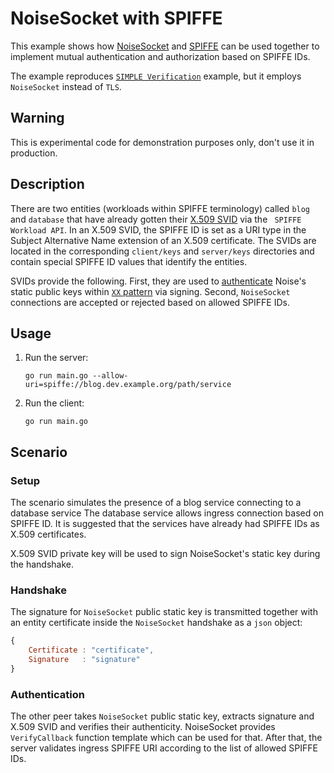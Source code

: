# NoiseSocket with SPIFFE

This example shows how [NoiseSocket](https://noisesocket.org/) and [SPIFFE](https://spiffe.io/) can be used together to
implement mutual authentication and authorization based on SPIFFE IDs.

The example reproduces [`SIMPLE Verification`](https://github.com/spiffe/spiffe-example/tree/master/simple_verification)
example, but it employs `NoiseSocket` instead of `TLS`.

## Warning

This is experimental code for demonstration purposes only, don't use it in production.

## Description

There are two entities (workloads within SPIFFE terminology) called `blog` and `database`
that have already gotten their [X.509 SVID](https://github.com/spiffe/spiffe/blob/master/standards/X509-SVID.md) via the ` SPIFFE Workload API`.
In an X.509 SVID, the SPIFFE ID is set as a URI type in the Subject Alternative Name extension of an X.509 certificate.
The SVIDs are located in the corresponding `client/keys` and `server/keys` directories and contain special SPIFFE ID values that identify the entities.

SVIDs provide the following.
First, they are used to [authenticate](https://noiseprotocol.org/noise.html#security-considerations) Noise's static public keys within [`XX` pattern](http://noiseprotocol.org/noise.html#interactive-handshake-patterns-fundamental) via signing. 
Second, `NoiseSocket` connections are accepted or rejected based on allowed SPIFFE IDs.

## Usage

1. Run the server:
    ```
    go run main.go --allow-uri=spiffe://blog.dev.example.org/path/service
    ```

2. Run the client:
    ```
    go run main.go
    ```


## Scenario 

### Setup

The scenario simulates the presence of a blog service connecting to a database service
The database service allows ingress connection based on SPIFFE ID.
It is suggested that the services have already had SPIFFE IDs as X.509 certificates.

X.509 SVID private key will be used to sign NoiseSocket's static key during the handshake.

### Handshake

The signature for `NoiseSocket` public static key is transmitted together with an entity certificate inside the
`NoiseSocket` handshake as a `json` object:

```js
{
    Certificate : "certificate",
    Signature   : "signature"
}
```

### Authentication

The other peer takes `NoiseSocket` public static key, extracts signature and X.509 SVID and verifies their authenticity.
NoiseSocket provides `VerifyCallback` function template which can be used for that.
After that, the server validates ingress SPIFFE URI according to the list of allowed SPIFFE IDs.
